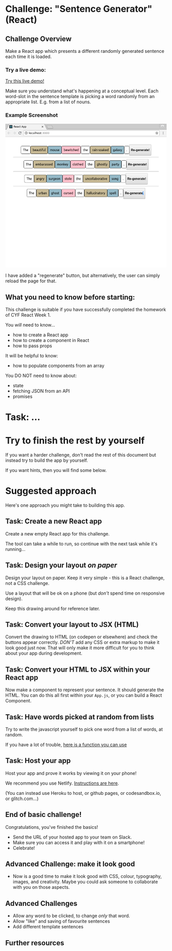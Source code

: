 # Challenge: "Sentence Generator" (React)

## Challenge Overview

Make a React app which presents a different randomly generated sentence each time it is loaded.

### Try a live demo:

[Try this live demo!](https://cyf-sengen-simple.netlify.com/)

Make sure you understand what's happening at a conceptual level.  Each word-slot in the sentence template is picking a word randomly from an appropriate list.  E.g. from a list of nouns.

### Example Screenshot

![Example Screenshot](./example-screenshots/example1.png)

I have added a "regenerate" button, but alternatively, the user can simply reload the page for that.

## What you need to know before starting:

This challenge is suitable if you have successfully completed the homework of CYF React Week 1.

You _will_ need to know...

- how to create a React app
- how to create a component in React
- how to pass props

It will be helpful to know:

- how to populate components from an array

You DO NOT need to know about:

- state
- fetching JSON from an API
- promises

# Task: ...

# Try to finish the rest by yourself

If you want a harder challenge, don't read the rest of this document but instead try to build the app by yourself.

If you want hints, then you will find some below.

# Suggested approach

Here's one approach you might take to building this app.

## Task: Create a new React app

Create a new empty React app for this challenge.

The tool can take a while to run, so continue with the next task while it's running...

## Task: Design your layout _on paper_

Design your layout on paper. Keep it very simple - this is a React challenge, not a CSS challenge.

Use a layout that will be ok on a phone (but _don't_ spend time on responsive design).

Keep this drawing around for reference later.

## Task: Convert your layout to JSX (HTML)

Convert the drawing to HTML (on codepen or elsewhere) and check the buttons appear correctly.
_DON'T_ add any CSS or extra markup to make it look good just now. That will only make it more difficult for you to think about your app during development.

## Task: Convert your HTML to JSX within your React app

Now make a component to represent your sentence. It should generate the HTML. You can do this all first within your `App.js`, or you can build a React Component.

## Task: Have words picked at random from lists

Try to write the javascript yourself to pick one word from a list of words, at random.

If you have a lot of trouble, [here is a function you can use](https://gist.github.com/nbogie/05332f6c8834f6b57a08d8ea1edd911b)

## Task: Host your app

Host your app and prove it works by viewing it on your phone!

We recommend you use Netlify. [Instructions are here](https://gist.github.com/nbogie/bf58a391fab6884f77a6adec66047181).

(You can instead use Heroku to host, or github pages, or codesandbox.io, or glitch.com...)

## End of basic challenge!

Congratulations, you've finished the basics!

- Send the URL of your hosted app to your team on Slack.
- Make sure you can access it and play with it on a smartphone!
- Celebrate!

## Advanced Challenge: make it look good

- Now is a good time to make it look good with CSS, colour, typography, images, and creativity. Maybe you could ask someone to collaborate with you on those aspects.

## Advanced Challenges

* Allow any word to be clicked, to change *only* that word.
* Allow "like" and saving of favourite sentences
* Add different template sentences

## Further resources
